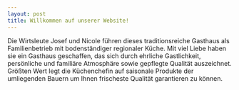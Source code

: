 ```yaml
---
layout: post
title: Willkommen auf unserer Website!
---
```

Die Wirtsleute Josef und Nicole führen dieses traditionsreiche Gasthaus als Familienbetrieb mit bodenständiger regionaler Küche. Mit viel Liebe haben sie ein Gasthaus geschaffen, das sich durch ehrliche Gastlichkeit, persönliche und familiäre Atmosphäre sowie gepflegte Qualität auszeichnet. Größten Wert legt die Küchenchefin auf saisonale Produkte der umliegenden Bauern um Ihnen frischeste Qualität garantieren zu können.
